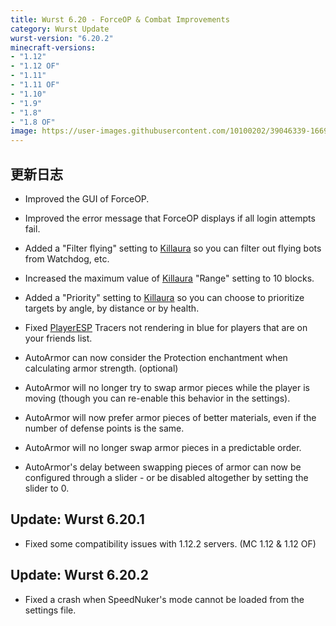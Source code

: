 ```yaml
---
title: Wurst 6.20 - ForceOP & Combat Improvements
category: Wurst Update
wurst-version: "6.20.2"
minecraft-versions:
- "1.12"
- "1.12 OF"
- "1.11"
- "1.11 OF"
- "1.10"
- "1.9"
- "1.8"
- "1.8 OF"
image: https://user-images.githubusercontent.com/10100202/39046339-166972a8-4496-11e8-937c-6d2d14743a7a.jpg
---
```

## 更新日志

- Improved the GUI of ForceOP.

- Improved the error message that ForceOP displays if all login attempts fail.

- Added a "Filter flying" setting to [Killaura](https://wurst.wiki/killaura) so you can filter out flying bots from Watchdog, etc.

- Increased the maximum value of [Killaura](https://wurst.wiki/killaura) "Range" setting to 10 blocks.

- Added a "Priority" setting to [Killaura](https://wurst.wiki/killaura) so you can choose to prioritize targets by angle, by distance or by health.

- Fixed [PlayerESP](https://wurst.wiki/playeresp) Tracers not rendering in blue for players that are on your friends list.

- AutoArmor can now consider the Protection enchantment when calculating armor strength. (optional)

- AutoArmor will no longer try to swap armor pieces while the player is moving (though you can re-enable this behavior in the settings).

- AutoArmor will now prefer armor pieces of better materials, even if the number of defense points is the same.

- AutoArmor will no longer swap armor pieces in a predictable order.

- AutoArmor's delay between swapping pieces of armor can now be configured through a slider - or be disabled altogether by setting the slider to 0.

## Update: Wurst 6.20.1

- Fixed some compatibility issues with 1.12.2 servers. (MC 1.12 & 1.12 OF)

## Update: Wurst 6.20.2

- Fixed a crash when SpeedNuker's mode cannot be loaded from the settings file.
